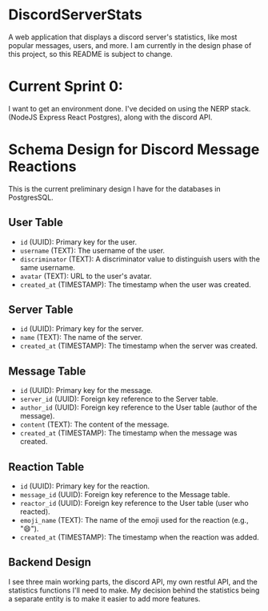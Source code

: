 # DiscordServerStats
A web application that displays a discord server's statistics, like most popular messages, users, and more. 
I am currently in the design phase of this project, so this README is subject to change. 


# Current Sprint 0:
I want to get an environment done. I've decided on using the NERP stack. (NodeJS Express React Postgres), 
along with the discord API. 




# Schema Design for Discord Message Reactions
This is the current preliminary design I have for the databases in PostgresSQL. 

## User Table
- `id` (UUID): Primary key for the user.
- `username` (TEXT): The username of the user.
- `discriminator` (TEXT): A discriminator value to distinguish users with the same username.
- `avatar` (TEXT): URL to the user's avatar.
- `created_at` (TIMESTAMP): The timestamp when the user was created.

## Server Table
- `id` (UUID): Primary key for the server.
- `name` (TEXT): The name of the server.
- `created_at` (TIMESTAMP): The timestamp when the server was created.

## Message Table
- `id` (UUID): Primary key for the message.
- `server_id` (UUID): Foreign key reference to the Server table.
- `author_id` (UUID): Foreign key reference to the User table (author of the message).
- `content` (TEXT): The content of the message.
- `created_at` (TIMESTAMP): The timestamp when the message was created.

## Reaction Table
- `id` (UUID): Primary key for the reaction.
- `message_id` (UUID): Foreign key reference to the Message table.
- `reactor_id` (UUID): Foreign key reference to the User table (user who reacted).
- `emoji_name` (TEXT): The name of the emoji used for the reaction (e.g., ":smile:").
- `created_at` (TIMESTAMP): The timestamp when the reaction was added.

## Backend Design 
I see three main working parts, the discord API, my own restful API, and the statistics functions I'll need to make. My decision behind the statistics being a separate entity is to make it easier to add more features.


